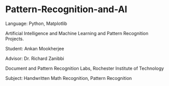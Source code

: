 Pattern-Recognition-and-AI
==========================
Language: Python, Matplotlib

Artificial Intelligence and Machine Learning and Pattern Recognition Projects.


Student: Ankan Mookherjee

Advisor: Dr. Richard Zanibbi

Document and Pattern Recognition Labs, Rochester Institute of Technology

Subject: Handwritten Math Recognition, Pattern Recognition

